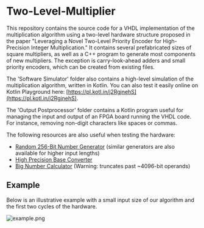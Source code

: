 # Two-Level-Multiplier

This repository contains the source code for a VHDL implementation of the multiplication algorithm using a two-level hardware structure proposed in the paper "Leveraging a Novel Two-Level Priority Encoder for High-Precision Integer Multiplication." It contains several prefabricated sizes of square multipliers, as well as a C++ program to generate most components of new multipliers. The exception is carry-look-ahead adders and small priority encoders, which can be created from existing files.

The 'Software Simulator' folder also contains a high-level simulation of the multiplication algorithm, written in Kotlin. You can also test it easily online on Kotlin Playground here: [https://pl.kotl.in/j2RgjnehS](https://pl.kotl.in/j2RgjnehS).

The 'Output Postprocessor' folder contains a Kotlin program useful for managing the input and output of an FPGA board running the VHDL code. For instance, removing non-digit characters like spaces or commas.

The following resources are also useful when testing the hardware:
- [Random 256-Bit Number Generator](https://numbergenerator.org/random-256-bit-binary-number) (similar generators are also available for higher input lengths)
- [High Precision Base Converter](https://baseconvert.com/high-precision)
- [Big Number Calculator](https://www.calculator.net/big-number-calculator.html) (Warning: truncates past ~4096-bit operands)

## Example
Below is an illustrative example with a small input size of our algorithm and the first two cycles of the hardware.

![example.png](https://github.com/ALUminaries/Two-Level-Multiplier/main/Illustrative%20Example.png)
